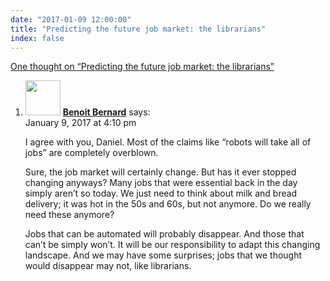 ```yaml
---
date: "2017-01-09 12:00:00"
title: "Predicting the future job market: the librarians"
index: false
---
```


[One thought on &ldquo;Predicting the future job market: the librarians&rdquo;](/lemire/blog/2017/01-09-predicting-the-future-job-market-the-librarians)

<ol class="comment-list">
<li id="comment-265125" class="comment even thread-even depth-1">
<div class="comment-author vcard">
<img alt src="https://secure.gravatar.com/avatar/ea4a09f32fa08e754f344887617af6ba?s=56&#038;d=mm&#038;r=g" srcset="https://secure.gravatar.com/avatar/ea4a09f32fa08e754f344887617af6ba?s=112&#038;d=mm&#038;r=g 2x" class="avatar avatar-56 photo" height="56" width="56" decoding="async" /> <b class="fn"><a href="https://benbernardblog.com" class="url" rel="ugc external nofollow">Benoit Bernard</a></b> <span class="says">says:</span> </div>
<div class="comment-metadata"><time datetime="2017-01-09T16:10:52+00:00">January 9, 2017 at 4:10 pm</time></a> </div>
<div class="comment-content">
<p>I agree with you, Daniel. Most of the claims like &ldquo;robots will take all of jobs&rdquo; are completely overblown.</p>
<p>Sure, the job market will certainly change. But has it ever stopped changing anyways? Many jobs that were essential back in the day simply aren&rsquo;t so today. We just need to think about milk and bread delivery; it was hot in the 50s and 60s, but not anymore. Do we really need these anymore?</p>
<p>Jobs that can be automated will probably disappear. And those that can&rsquo;t be simply won&rsquo;t. It will be our responsibility to adapt this changing landscape. And we may have some surprises; jobs that we thought would disappear may not, like librarians.</p>
</div>
</li>
</ol>
